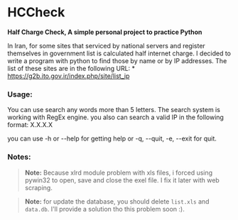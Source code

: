# HCCheck
**Half Charge Check, A simple personal project to practice Python**

In Iran, for some sites that serviced by national servers and register themselves in government list is calculated half internet charge.
I decided to write a program with python to find those by name or by IP addresses.
The list of these sites are in the following URL:
    * https://g2b.ito.gov.ir/index.php/site/list_ip

### **Usage:**

You can use search any words more than 5 letters. The search system is working with RegEx engine.
you also can search a valid IP in the following format: X.X.X.X

you can use -h or --help for getting help or -q, --quit, -e, --exit for quit.

### Notes:
> **Note:** Because xlrd module problem with xls files, i forced using pywin32 to open, save and close the exel file. I fix it later with web scraping.

> **Note:** for update the database, you should delete `list.xls` and `data.db`. I'll provide a solution tho this problem soon :).

